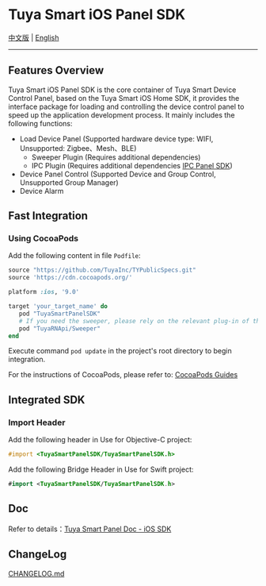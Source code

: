 # Tuya Smart iOS Panel SDK

[中文版](README-zh.md) | [English](README.md)

---

## Features Overview

Tuya Smart iOS Panel SDK is the core container of Tuya Smart Device Control Panel, based on the Tuya Smart iOS Home SDK, it provides the interface package for loading and controlling the device control panel to speed up the application development process. It mainly includes the following functions:

- Load Device Panel (Supported hardware device type: WIFI, Unsupported: Zigbee、Mesh、BLE)
  - Sweeper Plugin (Requires additional dependencies)
  - IPC Plugin (Requires additional dependencies [IPC Panel SDK](https://github.com/TuyaInc/tuyasmart_camera_panel_ios_sdk))
- Device Panel Control (Supported Device and Group Control, Unsupported Group Manager)
- Device Alarm

## Fast Integration

### Using CocoaPods

Add the following content in file `Podfile`:

```ruby
source "https://github.com/TuyaInc/TYPublicSpecs.git"
source 'https://cdn.cocoapods.org/'

platform :ios, '9.0'

target 'your_target_name' do
   pod "TuyaSmartPanelSDK"
   # If you need the sweeper, please rely on the relevant plug-in of the sweeper
   pod "TuyaRNApi/Sweeper"
end
```

Execute command `pod update` in the project's root directory to begin integration.

For the instructions of CocoaPods, please refer to: [CocoaPods Guides](https://guides.cocoapods.org/) 

## Integrated SDK

### Import Header

Add the following header in Use for Objective-C project:

```objective-c
#import <TuyaSmartPanelSDK/TuyaSmartPanelSDK.h>
```

Add the following Bridge Header in Use for Swift project: 

```swift
#import <TuyaSmartPanelSDK/TuyaSmartPanelSDK.h>
```



## Doc

Refer to details：[Tuya Smart Panel Doc - iOS SDK](https://tuyainc.github.io/tuyasmart_panel_ios_sdk_doc/en/)

## ChangeLog

[CHANGELOG.md](./CHANGELOG.md) 